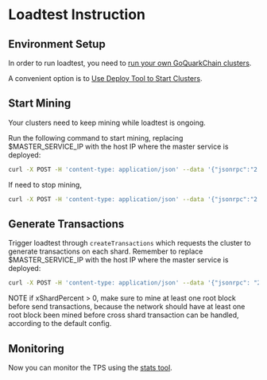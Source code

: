 # Loadtest Instruction

## Environment Setup

In order to run loadtest, you need to [run your own GoQuarkChain clusters](../../README.md#running-multiple-clusters-with-p2p-network-on-different-machines).

A convenient option is to [Use Deploy Tool to Start Clusters](./deployer/README.md#use-deploy-tool-to-start-goquarkchain-clusters).

## Start Mining

Your clusters need to keep mining while loadtest is ongoing. 

Run the following command to start mining, replacing 
$MASTER_SERVICE_IP with the host IP where the master service is deployed:

```bash
curl -X POST -H 'content-type: application/json' --data '{"jsonrpc":"2.0","method":"setMining","params":[true],"id":0}' http://$MASTER_SERVICE_IP:38491
```
If need to stop mining,
```bash
curl -X POST -H 'content-type: application/json' --data '{"jsonrpc":"2.0","method":"setMining","params":[false],"id":0}' http://$MASTER_SERVICE_IP:38491
```
## Generate Transactions

Trigger loadtest through `createTransactions` which requests the cluster to generate transactions on each shard. 
Remember to replace $MASTER_SERVICE_IP with the host IP where the master service is deployed:

```bash
curl -X POST -H 'content-type: application/json' --data '{"jsonrpc": "2.0","method": "createTransactions","params": [{ "numTxPerShard": 10000,"xShardPercent": 0}],"id": 1}' http://$MASTER_SERVICE_IP:38491
```
NOTE if xShardPercent > 0, make sure to mine at least one root block before send transactions, because the network should 
have at least one root block been mined before cross shard transaction can be handled, according to the default config.

## Monitoring

Now you can monitor the TPS using the [stats tool](../../cmd/stats).
